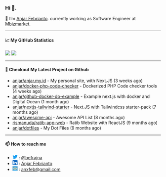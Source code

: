 ### Hi 👋.

 🔭 I’m [Anjar Febrianto](https://www.anjar.my.id). currently working as Software Engineer at [Mbizmarket](https://www.mbizmarket.co.id). 

[]() 

---


#### 📈 My GitHub Statistics
<img src="https://github-readme-stats.vercel.app/api?username=anjar&show_icons=true&count_private=true&hide=contribs&cache_seconds=86400&theme=vision-friendly-dark&hide_title=true">

<img src="https://github-readme-stats.vercel.app/api/top-langs/?username=anjar&layout=compact&count=8&cache_seconds=86400&theme=vision-friendly-dark&hide=html,css">


---

#### 👷 Checkout My Latest Project on Github

- [anjar/anjar.my.id](https://github.com/anjar/anjar.my.id) - My personal site, with Next.JS (3 weeks ago)
- [anjar/docker-php-code-checker](https://github.com/anjar/docker-php-code-checker) - Dockerized PHP Code checker tools (4 weeks ago)
- [anjar/github-docker-do-example](https://github.com/anjar/github-docker-do-example) - Example next.js with docker and Digital Ocean (1 month ago)
- [anjar/nextjs-tailwind-starter](https://github.com/anjar/nextjs-tailwind-starter) - Next.JS with Tailwindcss starter-pack (7 months ago)
- [anjar/awesome-api](https://github.com/anjar/awesome-api) - Awesome API List (8 months ago)
- [rismanuda/ratib-app-web](https://github.com/rismanuda/ratib-app-web) - Ratib Website with ReactJS (9 months ago)
- [anjar/dotfiles](https://github.com/anjar/dotfiles) - My Dot Files (9 months ago)


---
#### 📫 How to reach me
[](https://www.linkedin.com/in/anjar-febrianto/)

- <img  alt="Anjar Febrianto | Twitter"  width="16px"  src="https://raw.githubusercontent.com/anjar/anjar/master/assets/twitter.svg" /> : [@befrajna](https://twitter.com/befrajna)
- <img  alt="Anjar Febrianto | Linkedin"  width="16px" src="https://raw.githubusercontent.com/anjar/anjar/master/assets/linkedin.svg" /> : [Anjar Febrianto](https://www.linkedin.com/in/anjar-febrianto/)
- <img  alt="Anjar Febrianto | Email"  width="16px" src="https://raw.githubusercontent.com/anjar/anjar/master/assets/email-icon.svg" /> : [anxfeb@gmail.com](mailto://anxfeb@gmail.com)


